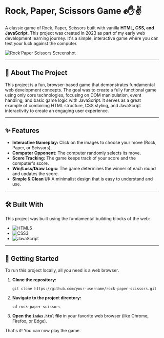 # Rock, Paper, Scissors Game ✊✋✌️

A classic game of Rock, Paper, Scissors built with vanilla **HTML, CSS, and JavaScript**. This project was created in 2023 as part of my early web development learning journey. It's a simple, interactive game where you can test your luck against the computer.

![Rock Paper Scissors Screenshot](game-ss.png)

---

## 📖 About The Project

This project is a fun, browser-based game that demonstrates fundamental web development concepts. The goal was to create a fully functional game using only core technologies, focusing on DOM manipulation, event handling, and basic game logic with JavaScript. It serves as a great example of combining HTML structure, CSS styling, and JavaScript interactivity to create an engaging user experience.

---

## ✨ Features

-   **Interactive Gameplay:** Click on the images to choose your move (Rock, Paper, or Scissors).
-   **Computer Opponent:** The computer randomly selects its move.
-   **Score Tracking:** The game keeps track of your score and the computer's score.
-   **Win/Loss/Draw Logic:** The game determines the winner of each round and updates the score.
-   **Simple & Clean UI:** A minimalist design that is easy to understand and use.

---

## 🛠️ Built With

This project was built using the fundamental building blocks of the web:

-   ![HTML5](https://img.shields.io/badge/html5-%23E34F26.svg?style=for-the-badge&logo=html5&logoColor=white)
-   ![CSS3](https://img.shields.io/badge/css3-%231572B6.svg?style=for-the-badge&logo=css3&logoColor=white)
-   ![JavaScript](https://img.shields.io/badge/javascript-%23323330.svg?style=for-the-badge&logo=javascript&logoColor=%23F7DF1E)

---

## 🚀 Getting Started

To run this project locally, all you need is a web browser.

1.  **Clone the repository:**
    ```
    git clone https://github.com/your-username/rock-paper-scissors.git
    ```
2.  **Navigate to the project directory:**
    ```
    cd rock-paper-scissors
    ```
3.  **Open the `index.html` file** in your favorite web browser (like Chrome, Firefox, or Edge).

That's it! You can now play the game.
